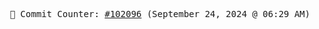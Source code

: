 <p align="center">
    <samp>
        📮 Commit Counter: <a href="https://github.com/Javascript-void0/Javascript-void0/commits/main">#102096</a> (September 24, 2024 @ 06:29 AM)
    </samp>
</p>